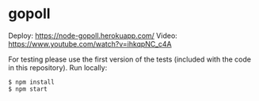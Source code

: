 # gopoll

Deploy: https://node-gopoll.herokuapp.com/
Video:  https://www.youtube.com/watch?v=ihkqpNC_c4A

For testing please use the first version of the tests (included with
the code in this repository). Run locally:

    $ npm install
    $ npm start
